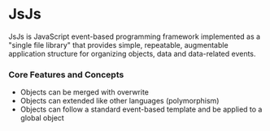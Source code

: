 # JsJs

JsJs is JavaScript event-based programming framework implemented as a "single file library" that provides simple, repeatable, augmentable application structure for organizing objects, data and data-related events.

### Core Features and Concepts

- Objects can be merged with overwrite
- Objects can extended like other languages (polymorphism)
- Objects can follow a standard event-based template and be applied to a global object
